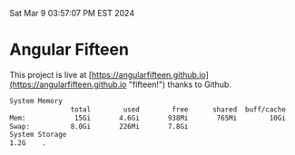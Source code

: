 Sat Mar  9 03:57:07 PM EST 2024

# Angular Fifteen


This project is live at [https://angularfifteen.github.io](https://angularfifteen.github.io "fifteen!") thanks to Github.

```bash
System Memory
               total        used        free      shared  buff/cache   available
Mem:            15Gi       4.6Gi       938Mi       765Mi        10Gi        10Gi
Swap:          8.0Gi       226Mi       7.8Gi
System Storage
1.2G	.

